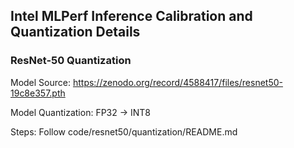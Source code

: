## Intel MLPerf Inference Calibration and Quantization Details

### ResNet-50 Quantization
Model Source: https://zenodo.org/record/4588417/files/resnet50-19c8e357.pth

Model Quantization: FP32 -> INT8

Steps: Follow code/resnet50/quantization/README.md
